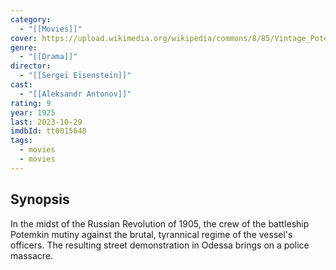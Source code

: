 ```yaml
---
category:
  - "[[Movies]]"
cover: https://upload.wikimedia.org/wikipedia/commons/8/85/Vintage_Potemkin.jpg
genre:
  - "[[Drama]]"
director:
  - "[[Sergei Eisenstein]]"
cast:
  - "[[Aleksandr Antonov]]"
rating: 9
year: 1925
last: 2023-10-29
imdbId: tt0015648
tags:
  - movies
  - movies
---
```

## Synopsis

In the midst of the Russian Revolution of 1905, the crew of the battleship Potemkin mutiny against the brutal, tyrannical regime of the vessel's officers. The resulting street demonstration in Odessa brings on a police massacre.

